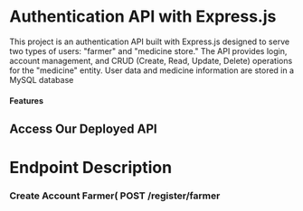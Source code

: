 # Authentication API with Express.js
This project is an authentication API built with Express.js designed to serve two types of users: "farmer" and "medicine store." The API provides login, account management, and CRUD (Create, Read, Update, Delete) operations for the "medicine" entity. User data and medicine information are stored in a MySQL database

#### Features

## Access Our Deployed API



# Endpoint Description
### Create Account Farmer( POST /register/farmer

